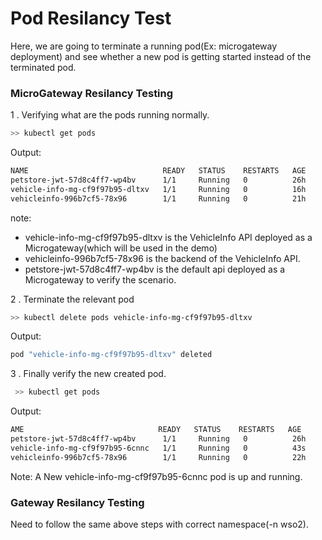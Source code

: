 # Pod Resilancy Test 

Here, we are going to terminate a running pod(Ex: microgateway deployment) and see whether a new pod is getting started instead of the terminated pod.

### MicroGateway Resilancy Testing

1 . Verifying what are the pods running normally.
 
 ```sh
 >> kubectl get pods
 ```

Output:

```sh
NAME                              READY   STATUS    RESTARTS   AGE
petstore-jwt-57d8c4ff7-wp4bv      1/1     Running   0          26h
vehicle-info-mg-cf9f97b95-dltxv   1/1     Running   0          16h
vehicleinfo-996b7cf5-78x96        1/1     Running   0          21h
```

note: 
- vehicle-info-mg-cf9f97b95-dltxv is the VehicleInfo API deployed as a Microgateway(which will be used in the demo)
- vehicleinfo-996b7cf5-78x96 is the backend of the VehicleInfo API.
- petstore-jwt-57d8c4ff7-wp4bv is the default api deployed as a Microgateway to verify the scenario.

2 . Terminate the relevant pod  

 ```sh
 >> kubectl delete pods vehicle-info-mg-cf9f97b95-dltxv
 ```

Output:

```sh
pod "vehicle-info-mg-cf9f97b95-dltxv" deleted
```

3 . Finally verify the new created pod.

```sh
 >> kubectl get pods
```

Output:

```sh
AME                              READY   STATUS    RESTARTS   AGE
petstore-jwt-57d8c4ff7-wp4bv      1/1     Running   0          26h
vehicle-info-mg-cf9f97b95-6cnnc   1/1     Running   0          43s
vehicleinfo-996b7cf5-78x96        1/1     Running   0          22h
```

Note: A New vehicle-info-mg-cf9f97b95-6cnnc pod is up and running.


### Gateway Resilancy Testing

Need to follow the same above steps with correct namespace(-n wso2).
